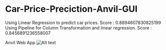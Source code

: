 # Car-Price-Preciction-Anvil-GUI

Using Linear Regression to predict car prices. Score : 0.8894607830825199
Using Pipeline for Column Transformation and linear regression. Score : 0.8456891236558007

Anvil Web App
![Alt text](https://drive.google.com/file/d/1vwY0Wdq0pt53DH4LowAGmu8NivJPu8X6/view?usp=sharing)
